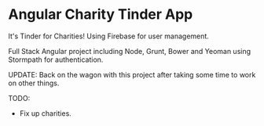 # Angular Charity Tinder App

It's Tinder for Charities! Using Firebase for user management.

Full Stack Angular project including Node, Grunt, Bower and Yeoman using Stormpath for authentication.

UPDATE: Back on the wagon with this project after taking some time to work on other things.

TODO:
 * Fix up charities.

 